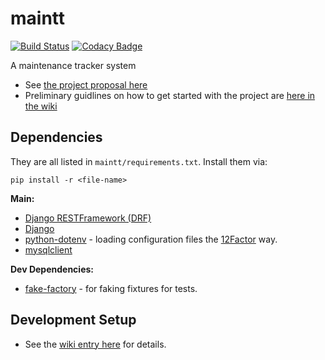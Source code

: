 # maintt
[![Build Status](https://travis-ci.org/AndelaOSP/maintt.svg?branch=develop)](https://travis-ci.org/AndelaOSP/maintt) [![Codacy Badge](https://api.codacy.com/project/badge/Grade/22b9d145fdba4af7a23ce2c4dac8e232)](https://www.codacy.com/app/AndelaOSP/maintt?utm_source=github.com&amp;utm_medium=referral&amp;utm_content=andelaosp/maintt&amp;utm_campaign=Badge_Grade)

A maintenance tracker system

- See [the project proposal here](https://github.com/open-andela/project-proposals/issues/2)
- Preliminary guidlines on how to get started with the project are [here in the wiki](https://github.com/open-andela/maintt/wiki)


## Dependencies

They are all listed in `maintt/requirements.txt`. Install them via:
```
pip install -r <file-name>
```
**Main:**
- [Django RESTFramework (DRF)](http://www.django-rest-framework.org/)
- [Django](https://www.djangoproject.com/)
- [python-dotenv](https://github.com/theskumar/python-dotenv) - loading configuration files the [12Factor](https://12factor.net/config) way.
- [mysqlclient](https://pypi.python.org/pypi/mysqlclient)

**Dev Dependencies:**
- [fake-factory](https://pypi.python.org/pypi/fake-factory) - for faking fixtures for tests.

## Development Setup
- See the [wiki entry here](https://github.com/AndelaOSP/maintt/wiki/Dev-Setup) for details.
